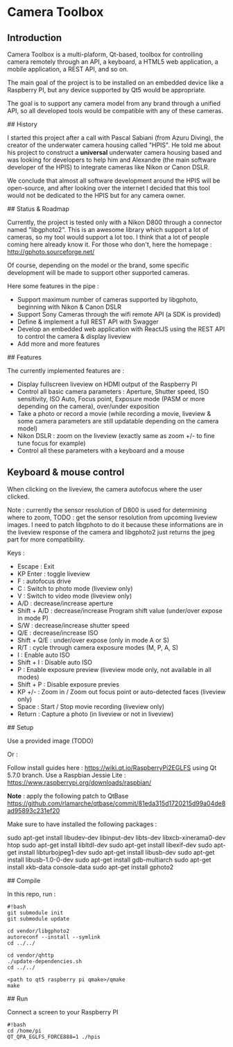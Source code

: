 # Camera Toolbox

## Introduction

Camera Toolbox is a multi-plaform, Qt-based, toolbox for controlling camera remotely through an API, a keyboard, a HTML5 web application, a mobile application, a REST API, and so on.

The main goal of the project is to be installed on an embedded device like a Raspberry PI, but any device supported by Qt5 would be appropriate.

The goal is to support any camera model from any brand through a unified API, so all developed tools would be compatible with any of these cameras.

## History

I started this project after a call with Pascal Sabiani (from Azuru Diving), the creator of the underwater camera housing called "HPIS".
He told me about his project to construct a **universal** underwater camera housing based and was looking for developers to help him and Alexandre (the main software developer of the HPIS) to integrate cameras like Nikon or Canon DSLR.

We conclude that almost all software development around the HPIS will be open-source, and after looking over the internet I decided that this tool would not be dedicated to the HPIS but for any camera owner.

## Status & Roadmap

Currently, the project is tested only with a Nikon D800 through a connector named "libgphoto2". This is an awesome library which support a lot of cameras, so my tool would support a lot too. I think that a lot of people coming here already know it.
For those who don't, here the homepage : http://gphoto.sourceforge.net/

Of course, depending on the model or the brand, some specific development will be made to support other supported cameras.

Here some features in the pipe :

* Support maximum number of cameras supported by libgphoto, beginning with Nikon & Canon DSLR
* Support Sony Cameras through the wifi remote API (a SDK is provided)
* Define & implement a full REST API with Swagger
* Develop an embedded web application with ReactJS using the REST API to control the camera & display liveview
* Add more and more features

## Features

The currently implemented features are :

* Display fullscreen liveview on HDMI output of the Raspberry PI
* Control all basic camera parameters : Aperture, Shutter speed, ISO sensitivity, ISO Auto, Focus point, Exposure mode (PASM or more depending on the camera), over/under exposition
* Take a photo or record a movie (while recording a movie, liveview & some camera parameters are still updatable depending on the camera model)
* Nikon DSLR : zoom on the liveview (exactly same as zoom +/- to fine tune focus for example)
* Control all these parameters with a keyboard and a mouse


## Keyboard & mouse control

When clicking on the liveview, the camera autofocus where the user clicked.

Note : currently the sensor resolution of D800 is used for determining where to zoom, TODO : get the sensor resolution from upcoming liveview images. I need to patch libgphoto to do it because these informations are in the liveview response of the camera and libgphoto2 just returns the jpeg part for more compatibility.

Keys :

* Escape : Exit
* KP Enter : toggle liveview
* F : autofocus drive
* C : Switch to photo mode (liveview only)
* V : Switch to video mode (liveview only)
* A/D : decrease/increase aperture
* Shift + A/D : decrease/increase Program shift value (under/over expose in mode P)
* S/W : decrease/increase shutter speed
* Q/E : decrease/increase ISO
* Shift + Q/E : under/over expose (only in mode A or S)
* R/T : cycle through camera exposure modes (M, P, A, S)
* I : Enable auto ISO
* Shift + I : Disable auto ISO
* P : Enable exposure preview (liveview mode only, not available in all modes)
* Shift + P : Disable exposure previes 
* KP +/- : Zoom in / Zoom out focus point or auto-detected faces (liveview only)
* Space : Start / Stop movie recording (liveview only)
* Return : Capture a photo (in liveview or not in liveview)

## Setup

Use a provided image (TODO)

Or :

Follow install guides here : https://wiki.qt.io/RaspberryPi2EGLFS using Qt 5.7.0 branch.
Use a Raspbian Jessie Lite : https://www.raspberrypi.org/downloads/raspbian/

**Note** : apply the following patch to QtBase https://github.com/rlamarche/qtbase/commit/81eda315d1720215d99a04de8ad95893c231ef20

Make sure to have installed the following packages :

sudo apt-get install libudev-dev libinput-dev libts-dev libxcb-xinerama0-dev htop
sudo apt-get install libltdl-dev
sudo apt-get install libexif-dev
sudo apt-get install libturbojpeg1-dev
sudo apt-get install libusb-dev
sudo apt-get install libusb-1.0-0-dev
sudo apt-get install gdb-multiarch
sudo apt-get install xkb-data console-data
sudo apt-get install gphoto2


## Compile

In this repo, run : 

```
#!bash
git submodule init
git submodule update

cd vendor/libgphoto2
autoreconf --install --symlink
cd ../../

cd vendor/qhttp
./update-dependencies.sh
cd ../../

<path to qt5 raspberry pi qmake>/qmake
make
```

## Run

Connect a screen to your Raspberry PI

```
#!bash
cd /home/pi
QT_QPA_EGLFS_FORCE888=1 ./hpis
```